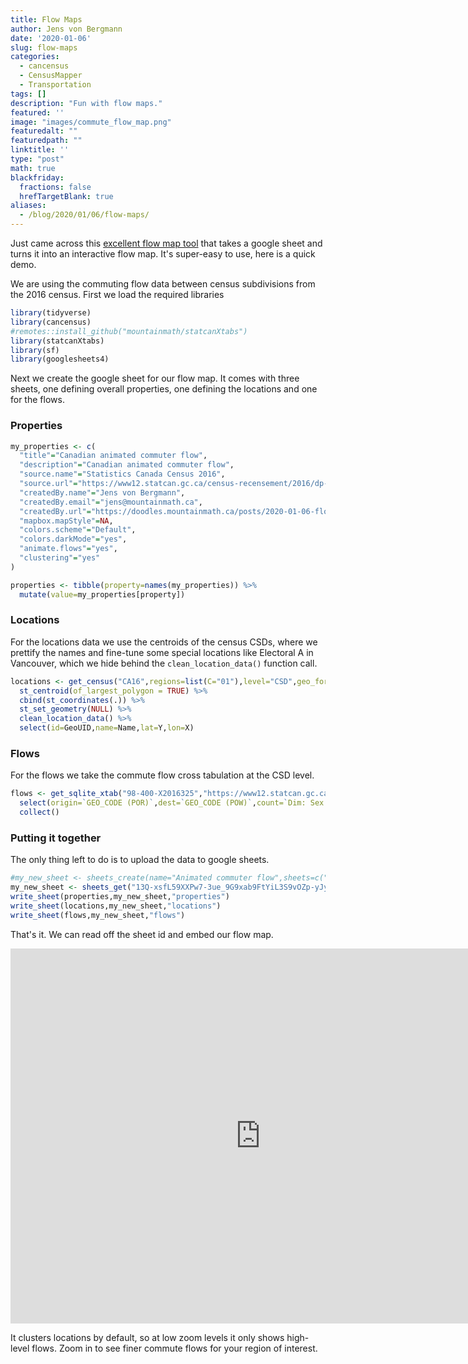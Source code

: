 ```yaml
---
title: Flow Maps
author: Jens von Bergmann
date: '2020-01-06'
slug: flow-maps
categories:
  - cancensus
  - CensusMapper
  - Transportation
tags: []
description: "Fun with flow maps."
featured: ''
image: "images/commute_flow_map.png"
featuredalt: ""
featuredpath: ""
linktitle: ''
type: "post"
math: true
blackfriday:
  fractions: false
  hrefTargetBlank: true
aliases:
  - /blog/2020/01/06/flow-maps/
---
```






Just came across this [excellent flow map tool](https://flowmap.blue) that takes a google sheet and turns it into an interactive flow map. It's super-easy to use, here is a quick demo.

We are using the commuting flow data between census subdivisions from the 2016 census. First we load the required libraries


```r
library(tidyverse)
library(cancensus)
#remotes::install_github("mountainmath/statcanXtabs")
library(statcanXtabs)
library(sf)
library(googlesheets4)
```

Next we create the google sheet for our flow map. It comes with three sheets, one defining overall properties, one defining the locations and one for the flows.

### Properties

```r
my_properties <- c(
  "title"="Canadian animated commuter flow",
  "description"="Canadian animated commuter flow",
  "source.name"="Statistics Canada Census 2016",
  "source.url"="https://www12.statcan.gc.ca/census-recensement/2016/dp-pd/dt-td/Rp-eng.cfm?LANG=E&APATH=3&DETAIL=0&DIM=0&FL=A&FREE=0&GC=0&GID=0&GK=0&GRP=1&PID=111332&PRID=10&PTYPE=109445&S=0&SHOWALL=0&SUB=0&Temporal=2017&THEME=125&VID=0&VNAMEE=&VNAMEF=",
  "createdBy.name"="Jens von Bergmann",
  "createdBy.email"="jens@mountainmath.ca",
  "createdBy.url"="https://doodles.mountainmath.ca/posts/2020-01-06-flow_maps"   ,
  "mapbox.mapStyle"=NA,
  "colors.scheme"="Default",
  "colors.darkMode"="yes",
  "animate.flows"="yes",
  "clustering"="yes"
)

properties <- tibble(property=names(my_properties)) %>%
  mutate(value=my_properties[property])
```

### Locations
For the locations data we use the centroids of the census CSDs, where we prettify the names and fine-tune some special locations like Electoral A in Vancouver, which we hide behind the `clean_location_data()` function call.


```r
locations <- get_census("CA16",regions=list(C="01"),level="CSD",geo_format = "sf") %>%
  st_centroid(of_largest_polygon = TRUE) %>%
  cbind(st_coordinates(.)) %>%
  st_set_geometry(NULL) %>%
  clean_location_data() %>%
  select(id=GeoUID,name=Name,lat=Y,lon=X)
```

### Flows
For the flows we take the commute flow cross tabulation at the CSD level.


```r
flows <- get_sqlite_xtab("98-400-X2016325","https://www12.statcan.gc.ca/census-recensement/2016/dp-pd/dt-td/CompDataDownload.cfm?LANG=E&PID=111332&OFT=CSV") %>%
  select(origin=`GEO_CODE (POR)`,dest=`GEO_CODE (POW)`,count=`Dim: Sex (3): Member ID: [1]: Total - Sex`) %>%
  collect()
```

### Putting it together
The only thing left to do is to upload the data to google sheets.


```r
#my_new_sheet <- sheets_create(name="Animated commuter flow",sheets=c("properties","locations","flows"))
my_new_sheet <- sheets_get("13Q-xsfL59XXPw7-3ue_9G9xab9FtYiL3S9vOZp-yJyY")
write_sheet(properties,my_new_sheet,"properties")
write_sheet(locations,my_new_sheet,"locations")
write_sheet(flows,my_new_sheet,"flows")
```

That's it. We can read off the sheet id and embed our flow map.

<iframe width="800" height="600" src="https://flowmap.blue/13Q-xsfL59XXPw7-3ue_9G9xab9FtYiL3S9vOZp-yJyY/embed" frameborder="0" allowfullscreen></iframe>

It clusters locations by default, so at low zoom levels it only shows high-level flows. Zoom in to see finer commute flows for your region of interest.

